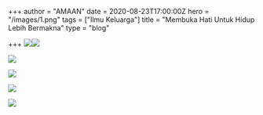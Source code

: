 +++
author = "AMAAN"
date = 2020-08-23T17:00:00Z
hero = "/images/1.png"
tags = ["Ilmu Keluarga"]
title = "Membuka Hati Untuk Hidup Lebih Bermakna"
type = "blog"

+++
![](/images/2.png)![](/images/3.png)

![](/images/4.png)

![](/images/5.png)

![](/images/6.png)

![](/images/7.png)